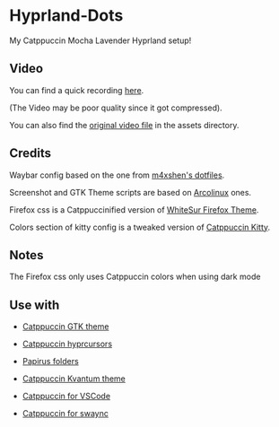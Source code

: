 
# Hyprland-Dots
My Catppuccin Mocha Lavender Hyprland setup!


## Video

You can find a quick recording [here](https://www.youtube.com/watch?v=GO_74MEvg8o).

\(The Video may be poor quality since it got compressed\).

You can also find the [original video file](./assets/Recording.mp4) in the assets directory.


## Credits

Waybar config based on the one from [m4xshen's dotfiles](https://github.com/m4xshen/dotfiles).


Screenshot and GTK Theme scripts are based on [Arcolinux](https://arcolinux.com/) ones.


Firefox css is a Catppuccinified version of [WhiteSur Firefox Theme](https://github.com/vinceliuice/WhiteSur-firefox-theme).


Colors section of kitty config is a tweaked version of [Catppuccin Kitty](https://github.com/catppuccin/kitty).


## Notes

The Firefox css only uses Catppuccin colors when using dark mode


## Use with

- [Catppuccin GTK theme](https://github.com/catppuccin/gtk)

- [Catppuccin hyprcursors](https://github.com/entailz/hyprcatppuccin/blob/master/hyprconverted/extracted_Catppuccin-Mocha-Lavender-Cursors.tar.gz)

- [Papirus folders](https://github.com/catppuccin/papirus-folders)

- [Catppuccin Kvantum theme](https://github.com/catppuccin/Kvantum)

- [Catppuccin for VSCode](https://github.com/catppuccin/vscode)

- [Catppuccin for swaync](https://github.com/catppuccin/swaync)

